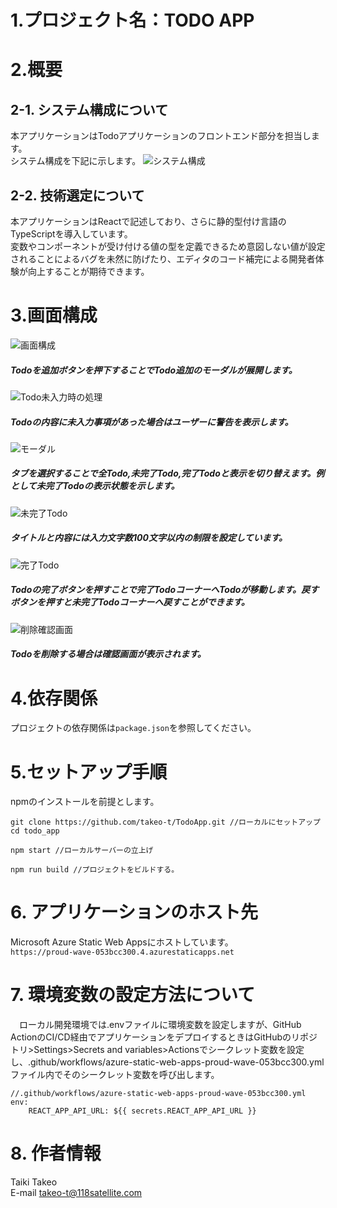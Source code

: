 # 1.プロジェクト名：TODO APP

# 2.概要  
## 2-1. システム構成について  
本アプリケーションはTodoアプリケーションのフロントエンド部分を担当します。  
システム構成を下記に示します。
![システム構成](images/SystemMap.jpeg)  
## 2-2. 技術選定について
本アプリケーションはReactで記述しており、さらに静的型付け言語のTypeScriptを導入しています。  
変数やコンポーネントが受け付ける値の型を定義できるため意図しない値が設定されることによるバグを未然に防げたり、エディタのコード補完による開発者体験が向上することが期待できます。  

# 3.画面構成
![画面構成](images/TodoAppLayout.png)  
##### Todoを追加ボタンを押下することでTodo追加のモーダルが展開します。  
![Todo未入力時の処理](images/validation.png)
##### Todoの内容に未入力事項があった場合はユーザーに警告を表示します。
![モーダル](images/TodoAppModal.png)  
##### タブを選択することで全Todo,未完了Todo,完了Todoと表示を切り替えます。例として未完了Todoの表示状態を示します。  
![未完了Todo](images/TodoAppIncomplete.png)
##### タイトルと内容には入力文字数100文字以内の制限を設定しています。  
![完了Todo](images/CompleteTodo.png)  
##### Todoの完了ボタンを押すことで完了TodoコーナーへTodoが移動します。戻すボタンを押すと未完了Todoコーナーへ戻すことができます。  
![削除確認画面](images/DeleteModal.png)  
##### Todoを削除する場合は確認画面が表示されます。  



# 4.依存関係
プロジェクトの依存関係は`package.json`を参照してください。  

# 5.セットアップ手順
npmのインストールを前提とします。
```
git clone https://github.com/takeo-t/TodoApp.git //ローカルにセットアップ
cd todo_app
```
```
npm start //ローカルサーバーの立上げ
```
```
npm run build //プロジェクトをビルドする。 
```

# 6. アプリケーションのホスト先
 Microsoft Azure Static Web Appsにホストしています。  
 `https://proud-wave-053bcc300.4.azurestaticapps.net`

# 7. 環境変数の設定方法について
　ローカル開発環境では.envファイルに環境変数を設定しますが、GitHub ActionのCI/CD経由でアプリケーションをデプロイするときはGitHubのリポジトリ>Settings>Secrets and variables>Actionsでシークレット変数を設定し、.github/workflows/azure-static-web-apps-proud-wave-053bcc300.ymlファイル内でそのシークレット変数を呼び出します。
```
//.github/workflows/azure-static-web-apps-proud-wave-053bcc300.yml
env:
    REACT_APP_API_URL: ${{ secrets.REACT_APP_API_URL }}
```

# 8. 作者情報
Taiki Takeo  
E-mail takeo-t@118satellite.com  

